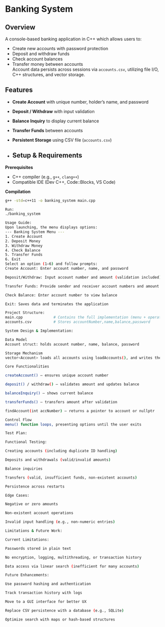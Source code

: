 # Banking System 
## Overview
A console-based banking application in C++ which allows users to:
- Create new accounts with password protection
- Deposit and withdraw funds
- Check account balances
- Transfer money between accounts  
Account data persists across sessions via `accounts.csv`, utilizing file I/O, C++ structures, and vector storage.

## Features
- **Create Account** with unique number, holder’s name, and password  
- **Deposit / Withdraw** with input validation  
- **Balance Inquiry** to display current balance  
- **Transfer Funds** between accounts  
- **Persistent Storage** using CSV file (`accounts.csv`)

- ## Setup & Requirements

**Prerequisites**
- C++ compiler (e.g., `g++`, `clang++`)
- Compatible IDE (Dev C++, Code::Blocks, VS Code)

**Compilation**
```bash
g++ -std=c++11 -o banking_system main.cpp

Run:
./banking_system

Usage Guide:
Upon launching, the menu displays options:
--- Banking System Menu ---
1. Create Account
2. Deposit Money
3. Withdraw Money
4. Check Balance
5. Transfer Funds
6. Exit
Select an option (1–6) and follow prompts:
Create Account: Enter account number, name, and password

Deposit/Withdraw: Input account number and amount (validation included)

Transfer Funds: Provide sender and receiver account numbers and amount

Check Balance: Enter account number to view balance

Exit: Saves data and terminates the application

Project Structure:
main.cpp              # Contains the full implementation (menu + operations)
accounts.csv          # Stores accountNumber,name,balance,password 

System Design & Implementation:

Data Model
Account struct: holds account number, name, balance, password

Storage Mechanism
vector<Account> loads all accounts using loadAccounts(), and writes them back using saveAccounts() after any change

Core Functionalities

createAccount() — ensures unique account number

deposit() / withdraw() — validates amount and updates balance

balanceInquiry() — shows current balance

transferFunds() — transfers amount after validation

findAccount(int accNumber) — returns a pointer to account or nullptr

Control Flow
menu() function loops, presenting options until the user exits

Test Plan:

Functional Testing:

Creating accounts (including duplicate ID handling)

Deposits and withdrawals (valid/invalid amounts)

Balance inquiries

Transfers (valid, insufficient funds, non-existent accounts)

Persistence across restarts

Edge Cases:

Negative or zero amounts

Non-existent account operations

Invalid input handling (e.g., non-numeric entries)

Limitations & Future Work:

Current Limitations: 

Passwords stored in plain text

No encryption, logging, multithreading, or transaction history

Data access via linear search (inefficient for many accounts)

Future Enhancements: 

Use password hashing and authentication

Track transaction history with logs

Move to a GUI interface for better UX

Replace CSV persistence with a database (e.g., SQLite)

Optimize search with maps or hash-based structures 

